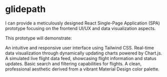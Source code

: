 # glidepath
I can provide a meticulously designed React Single-Page Application (SPA) prototype focusing on the frontend UI/UX and data visualization aspects.


This prototype will demonstrate:

An intuitive and responsive user interface using Tailwind CSS.
Real-time data visualization through dynamically updating charts powered by Chart.js.
A simulated live flight data feed, showcasing flight information and status updates.
Basic search and filtering capabilities for flights.
A clean, professional aesthetic derived from a vibrant Material Design color palette.
